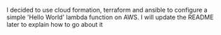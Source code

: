I decided to use cloud formation, terraform and ansible to configure a simple 'Hello World' lambda function on AWS.
I will update the README later to explain how to go about it
